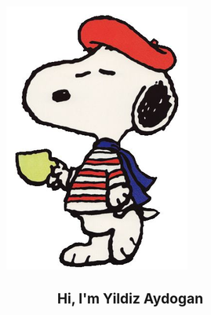 <img src="https://github.com/YildizAydogan/YildizAydogan/blob/main/b09b963a94b70f42af81efebacfcc87b.jpg?raw=true">

<h1 align="center">Hi, I'm Yildiz Aydogan</h1>
